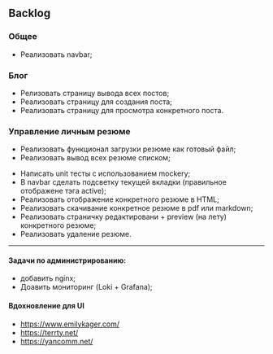 ## Backlog

### Общее
+ Реализовать navbar;

### Блог
- Релизовать страницу вывода всех постов;
- Реализовать страницу для создания поста;
- Реализовать страницу для просмотра конкретного поста.

### Управление личным резюме
+ Реализовать функционал загрузки резюме как готовый файл;
+ Реализовать вывод всех резюме списком;
- Написать unit тесты с использованием mockery;
- В navbar сделать подсветку текущей вкладки (правильное отображене тэга active);
- Реализовать отображение конкретного резюме в HTML;
- Реализовать скачивание конкретное резюме в pdf или markdown;
- Реализовать страничку редактировани + preview (на лету) конкретного резюме;
- Реализовать удаление резюме.

***

#### Задачи по администрированию:
- добавить nginx;
- Доавить мониторинг (Loki + Grafana);

#### Вдохновление для UI
- https://www.emilykager.com/
- https://terrty.net/
- https://yancomm.net/
